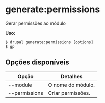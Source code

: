 # generate:permissions
Gerar permissões ao módulo

**Uso:**
```
$ drupal generate:permissions [options]
$ gp  
```

## Opções disponíveis
Opção | Detalhes
-------|-------------
--module | O nome do módulo.
--permissions | Criar permissões.
